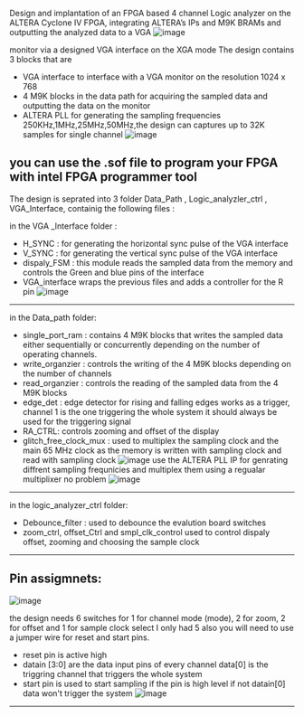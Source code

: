 Design and implantation of an FPGA based 4 channel Logic analyzer on the ALTERA Cyclone IV FPGA, integrating ALTERA’s IPs and M9K BRAMs and outputting the analyzed data to a VGA
![image](https://user-images.githubusercontent.com/90535558/183300181-34f18d92-01a3-44e1-b301-abb639dbbd16.png)

monitor via a designed VGA interface on the XGA mode
The design contains 3 blocks that are 
 - VGA interface to interface with a VGA monitor on the resolution 1024 x 768
 - 4 M9K blocks in the data path for acquiring the sampled data and outputting the data on the monitor 
 - ALTERA PLL for generating the sampling frequencies 250KHz,1MHz,25MHz,50MHz,the design can captures up to 32K samples for single channel
 ![image](https://user-images.githubusercontent.com/90535558/183296629-6293befa-b53e-4828-8a09-deafad8da8e1.png)

you can use the .sof file to program your FPGA with intel FPGA programmer tool
--------------------------------------------------------------------------------------------------
The design is seprated into 3 folder Data_Path , Logic_analyzler_ctrl , VGA_Interface, 
containig the following files :

in the VGA _Interface folder :
- H_SYNC : for generating the horizontal sync pulse of the VGA interface
- V_SYNC : for generating the vertical sync pulse of the VGA interface 
- dispaly_FSM : this module reads the sampled data from the memory and controls the Green and blue pins of the interface 
- VGA_interface wraps the previous files and adds a controller for the R pin
![image](https://user-images.githubusercontent.com/90535558/183296203-020f8a83-7a2d-4029-9211-a507683aa289.png)

--------------------------------------------------------------------------------------------------
in the Data_path folder:
- single_port_ram : contains 4 M9K blocks that writes the sampled data either sequentially or concurrently depending on the number of operating channels.
- write_organzier : controls the writing of the  4 M9K  blocks depending on the number of channels 
- read_organzier : controls the reading of the sampled data from the 4 M9K blocks 
- edge_det : edge detector for rising and falling edges works as a trigger, channel 1 is the one triggering the whole system it should always be used  for the triggering signal 
- RA_CTRL: controls zooming and offset of the display
- glitch_free_clock_mux : used to multiplex  the sampling clock and the main 65 MHz clock as the memory is written with sampling clock and read with sampling clock
![image](https://user-images.githubusercontent.com/90535558/183295985-6cddfa79-dde1-4ead-af25-9ca54d2ae94c.png)
use the ALTERA PLL IP for genrating diffrent sampling frequnicies and multiplex them using a regualar multiplixer no problem 
![image](https://user-images.githubusercontent.com/90535558/183296341-b685d9fc-839f-40db-b07d-caf49794f49a.png)
-----------------------------------------------------------------------------------------------
in the logic_analyzer_ctrl folder:
- Debounce_filter : used to debounce the evalution board switches 
- zoom_ctrl, offset_Ctrl and smpl_clk_control used to control dispaly offset, zooming and choosing the sample clock 
------------------------------------------------------------------------------------------------
Pin assigmnets:
---------------------------------------------------------------------------------------------
![image](https://user-images.githubusercontent.com/90535558/183298775-c73a999a-8986-47b0-bf4c-fce4b4ffe49d.png)

the design needs 6 switches for 1 for channel mode (mode), 2 for zoom,  2 for offset and  1 for sample clock select  I only had 5 
also you will need to use a jumper wire for reset and start pins.
- reset pin is active high
- datain [3:0] are the data input pins of every channel data[0] is the triggring channel that triggers the whole system
- start pin is used to start sampling if the pin is high level if not datain[0] data won't trigger the system 
![image](https://user-images.githubusercontent.com/90535558/183300027-8856b9b8-05ef-430f-8fa2-bc7e882ccaa6.png)
---------------------------------------------------------------------------------------------------------------------------------------------------------


